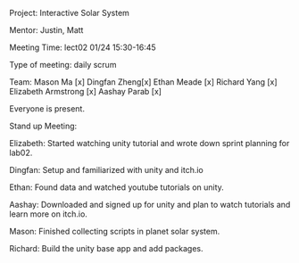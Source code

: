 Project: Interactive Solar System

Mentor: Justin, Matt

Meeting Time: lect02 01/24 15:30-16:45

Type of meeting: daily scrum

Team: Mason Ma [x] Dingfan Zheng[x] Ethan Meade [x] Richard Yang [x] Elizabeth Armstrong [x] Aashay Parab [x]

Everyone is present.

Stand up Meeting:

Elizabeth: Started watching unity tutorial and wrote down sprint planning for lab02.

Dingfan: Setup and familiarized with unity and itch.io

Ethan: Found data and watched youtube tutorials on unity.

Aashay: Downloaded and signed up for unity and plan to watch tutorials and learn more on itch.io.

Mason: Finished collecting scripts in planet solar system.

Richard: Build the unity base app and add packages.
